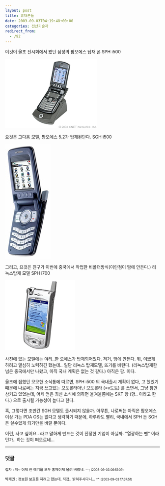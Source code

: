 ```yaml
---
layout: post
title: 휴대폰들
date: 2003-09-03T04:19:48+00:00
categories: 전산기술자
redirect_from:
  - /92
---
```


이것이 올초 전시회에서 봤던 삼성의 팜오에스 탑재 폰 SPH i500 <a href="http://reviews.cnet.com/4505-3128_7-20783166.html">

![ ](/assets/media/photo_sphi500.gif)

</a>

요것은 그다음 모델, 팜오에스 5.2가 탑재된단다. SGH i500 <a href="http://www.infosyncworld.com/news/n/3238.html">

![ ](/assets/media/photo_sgh_i500.jpg)

</a>

그리고, 요것은 친구가 이번에 중국에서 작업한 비폴더방식(이란점이 맘에 안든다.) 리눅스탑재 모델 SPH i700

<a href="http://www.letstalk.com/product/product.htm/depId=1/pgId=100/prId=24499/to=3042/brandId=140">

![ ](/assets/media/photo_sphi700.gif)

</a> 사진에 있는 모델에는 야리..한 오에스가 탑재되어있다. 저거, 맘에 안든다. 뭐, 이쁘게 하려고 열심히 노력하긴 했는데.. 일단 리눅스 탑재모델, 뜨기를 바란다. (리눅스탑재한 넘은 중국에서만 나왔고, 아직 국내 계획은 없는 것 같다.) 아직은 팜. 이다.

올초에 접했던 모모한 소식통에 따르면, SPH i500 의 국내출시 계획이 없다, 고 했었기 때문에 나로써는 지금 쓰고있는 모토롤라아닌 모토롤라 (=v도트) 를 쓰면서, 그냥 침만삼키고 있었는데, 어제 얻은 최신 소식에 의하면 올겨울쯤에는 SKT 향 (향.. 이라고 한다.) 으로 출시될 가능성이 높다고 한다.

혹, 그렇다면 조만간 SGH 모델도 출시되지 않을까. 아무튼, 나로써는 아직은 팜오에스이상 가는 PDA OS는 없다고 생각하기 때문에, 하루라도 빨리, 국내에서 SPH 든 SGH든 살수있게 되기만을 바랄 뿐이다.

이런, 사고 싶어요.. 라고 말하게 만드는 것이 진정한 기업이 아닐까. "열광하는 팬" 이라던가.. 하는 것이 떠오르네...

* * *

### 댓글



<!--- cmt:202 --->
<!--- mail: --->
<!--- parent:0 --->

<small class=comment>첩자 : 헉~ 어제 한 얘기를 모두 홈페이제 올려 버렸네. --; <small>(2003-09-03 06:51:09)</small></small>


<!--- cmt:203 --->
<!--- mail: --->
<!--- parent:0 --->

<small class=comment>박제권 : 정보원 보호를 하려고 했는데, 직접.. 밝혀주시다니... ^^ <small>(2003-09-03 17:37:51)</small></small>

